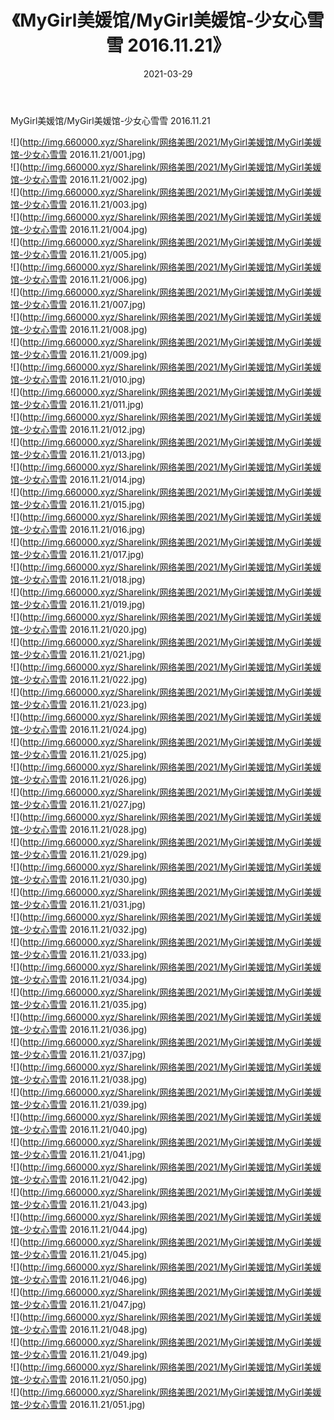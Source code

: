 ﻿---
layout: post
title:  《MyGirl美媛馆/MyGirl美媛馆-少女心雪雪 2016.11.21》
date:   2021-03-29
img: http://img.660000.xyz/Sharelink/网络美图/2021/MyGirl美媛馆/MyGirl美媛馆-少女心雪雪 2016.11.21/000.jpg
categories: [美女, 清纯, 唯美]
---

MyGirl美媛馆/MyGirl美媛馆-少女心雪雪 2016.11.21

 ![](http://img.660000.xyz/Sharelink/网络美图/2021/MyGirl美媛馆/MyGirl美媛馆-少女心雪雪 2016.11.21/001.jpg) <br>![](http://img.660000.xyz/Sharelink/网络美图/2021/MyGirl美媛馆/MyGirl美媛馆-少女心雪雪 2016.11.21/002.jpg) <br>![](http://img.660000.xyz/Sharelink/网络美图/2021/MyGirl美媛馆/MyGirl美媛馆-少女心雪雪 2016.11.21/003.jpg) <br>![](http://img.660000.xyz/Sharelink/网络美图/2021/MyGirl美媛馆/MyGirl美媛馆-少女心雪雪 2016.11.21/004.jpg) <br>![](http://img.660000.xyz/Sharelink/网络美图/2021/MyGirl美媛馆/MyGirl美媛馆-少女心雪雪 2016.11.21/005.jpg) <br>![](http://img.660000.xyz/Sharelink/网络美图/2021/MyGirl美媛馆/MyGirl美媛馆-少女心雪雪 2016.11.21/006.jpg) <br>![](http://img.660000.xyz/Sharelink/网络美图/2021/MyGirl美媛馆/MyGirl美媛馆-少女心雪雪 2016.11.21/007.jpg) <br>![](http://img.660000.xyz/Sharelink/网络美图/2021/MyGirl美媛馆/MyGirl美媛馆-少女心雪雪 2016.11.21/008.jpg) <br>![](http://img.660000.xyz/Sharelink/网络美图/2021/MyGirl美媛馆/MyGirl美媛馆-少女心雪雪 2016.11.21/009.jpg) <br>![](http://img.660000.xyz/Sharelink/网络美图/2021/MyGirl美媛馆/MyGirl美媛馆-少女心雪雪 2016.11.21/010.jpg) <br>![](http://img.660000.xyz/Sharelink/网络美图/2021/MyGirl美媛馆/MyGirl美媛馆-少女心雪雪 2016.11.21/011.jpg) <br>![](http://img.660000.xyz/Sharelink/网络美图/2021/MyGirl美媛馆/MyGirl美媛馆-少女心雪雪 2016.11.21/012.jpg) <br>![](http://img.660000.xyz/Sharelink/网络美图/2021/MyGirl美媛馆/MyGirl美媛馆-少女心雪雪 2016.11.21/013.jpg) <br>![](http://img.660000.xyz/Sharelink/网络美图/2021/MyGirl美媛馆/MyGirl美媛馆-少女心雪雪 2016.11.21/014.jpg) <br>![](http://img.660000.xyz/Sharelink/网络美图/2021/MyGirl美媛馆/MyGirl美媛馆-少女心雪雪 2016.11.21/015.jpg) <br>![](http://img.660000.xyz/Sharelink/网络美图/2021/MyGirl美媛馆/MyGirl美媛馆-少女心雪雪 2016.11.21/016.jpg) <br>![](http://img.660000.xyz/Sharelink/网络美图/2021/MyGirl美媛馆/MyGirl美媛馆-少女心雪雪 2016.11.21/017.jpg) <br>![](http://img.660000.xyz/Sharelink/网络美图/2021/MyGirl美媛馆/MyGirl美媛馆-少女心雪雪 2016.11.21/018.jpg) <br>![](http://img.660000.xyz/Sharelink/网络美图/2021/MyGirl美媛馆/MyGirl美媛馆-少女心雪雪 2016.11.21/019.jpg) <br>![](http://img.660000.xyz/Sharelink/网络美图/2021/MyGirl美媛馆/MyGirl美媛馆-少女心雪雪 2016.11.21/020.jpg) <br>![](http://img.660000.xyz/Sharelink/网络美图/2021/MyGirl美媛馆/MyGirl美媛馆-少女心雪雪 2016.11.21/021.jpg) <br>![](http://img.660000.xyz/Sharelink/网络美图/2021/MyGirl美媛馆/MyGirl美媛馆-少女心雪雪 2016.11.21/022.jpg) <br>![](http://img.660000.xyz/Sharelink/网络美图/2021/MyGirl美媛馆/MyGirl美媛馆-少女心雪雪 2016.11.21/023.jpg) <br>![](http://img.660000.xyz/Sharelink/网络美图/2021/MyGirl美媛馆/MyGirl美媛馆-少女心雪雪 2016.11.21/024.jpg) <br>![](http://img.660000.xyz/Sharelink/网络美图/2021/MyGirl美媛馆/MyGirl美媛馆-少女心雪雪 2016.11.21/025.jpg) <br>![](http://img.660000.xyz/Sharelink/网络美图/2021/MyGirl美媛馆/MyGirl美媛馆-少女心雪雪 2016.11.21/026.jpg) <br>![](http://img.660000.xyz/Sharelink/网络美图/2021/MyGirl美媛馆/MyGirl美媛馆-少女心雪雪 2016.11.21/027.jpg) <br>![](http://img.660000.xyz/Sharelink/网络美图/2021/MyGirl美媛馆/MyGirl美媛馆-少女心雪雪 2016.11.21/028.jpg) <br>![](http://img.660000.xyz/Sharelink/网络美图/2021/MyGirl美媛馆/MyGirl美媛馆-少女心雪雪 2016.11.21/029.jpg) <br>![](http://img.660000.xyz/Sharelink/网络美图/2021/MyGirl美媛馆/MyGirl美媛馆-少女心雪雪 2016.11.21/030.jpg) <br>![](http://img.660000.xyz/Sharelink/网络美图/2021/MyGirl美媛馆/MyGirl美媛馆-少女心雪雪 2016.11.21/031.jpg) <br>![](http://img.660000.xyz/Sharelink/网络美图/2021/MyGirl美媛馆/MyGirl美媛馆-少女心雪雪 2016.11.21/032.jpg) <br>![](http://img.660000.xyz/Sharelink/网络美图/2021/MyGirl美媛馆/MyGirl美媛馆-少女心雪雪 2016.11.21/033.jpg) <br>![](http://img.660000.xyz/Sharelink/网络美图/2021/MyGirl美媛馆/MyGirl美媛馆-少女心雪雪 2016.11.21/034.jpg) <br>![](http://img.660000.xyz/Sharelink/网络美图/2021/MyGirl美媛馆/MyGirl美媛馆-少女心雪雪 2016.11.21/035.jpg) <br>![](http://img.660000.xyz/Sharelink/网络美图/2021/MyGirl美媛馆/MyGirl美媛馆-少女心雪雪 2016.11.21/036.jpg) <br>![](http://img.660000.xyz/Sharelink/网络美图/2021/MyGirl美媛馆/MyGirl美媛馆-少女心雪雪 2016.11.21/037.jpg) <br>![](http://img.660000.xyz/Sharelink/网络美图/2021/MyGirl美媛馆/MyGirl美媛馆-少女心雪雪 2016.11.21/038.jpg) <br>![](http://img.660000.xyz/Sharelink/网络美图/2021/MyGirl美媛馆/MyGirl美媛馆-少女心雪雪 2016.11.21/039.jpg) <br>![](http://img.660000.xyz/Sharelink/网络美图/2021/MyGirl美媛馆/MyGirl美媛馆-少女心雪雪 2016.11.21/040.jpg) <br>![](http://img.660000.xyz/Sharelink/网络美图/2021/MyGirl美媛馆/MyGirl美媛馆-少女心雪雪 2016.11.21/041.jpg) <br>![](http://img.660000.xyz/Sharelink/网络美图/2021/MyGirl美媛馆/MyGirl美媛馆-少女心雪雪 2016.11.21/042.jpg) <br>![](http://img.660000.xyz/Sharelink/网络美图/2021/MyGirl美媛馆/MyGirl美媛馆-少女心雪雪 2016.11.21/043.jpg) <br>![](http://img.660000.xyz/Sharelink/网络美图/2021/MyGirl美媛馆/MyGirl美媛馆-少女心雪雪 2016.11.21/044.jpg) <br>![](http://img.660000.xyz/Sharelink/网络美图/2021/MyGirl美媛馆/MyGirl美媛馆-少女心雪雪 2016.11.21/045.jpg) <br>![](http://img.660000.xyz/Sharelink/网络美图/2021/MyGirl美媛馆/MyGirl美媛馆-少女心雪雪 2016.11.21/046.jpg) <br>![](http://img.660000.xyz/Sharelink/网络美图/2021/MyGirl美媛馆/MyGirl美媛馆-少女心雪雪 2016.11.21/047.jpg) <br>![](http://img.660000.xyz/Sharelink/网络美图/2021/MyGirl美媛馆/MyGirl美媛馆-少女心雪雪 2016.11.21/048.jpg) <br>![](http://img.660000.xyz/Sharelink/网络美图/2021/MyGirl美媛馆/MyGirl美媛馆-少女心雪雪 2016.11.21/049.jpg) <br>![](http://img.660000.xyz/Sharelink/网络美图/2021/MyGirl美媛馆/MyGirl美媛馆-少女心雪雪 2016.11.21/050.jpg) <br>![](http://img.660000.xyz/Sharelink/网络美图/2021/MyGirl美媛馆/MyGirl美媛馆-少女心雪雪 2016.11.21/051.jpg) <br>